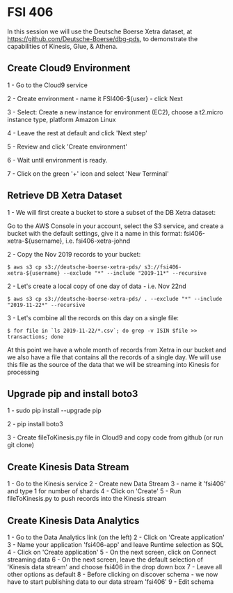 # FSI 406

In this session we will use the Deutsche Boerse Xetra dataset, at https://github.com/Deutsche-Boerse/dbg-pds, to demonstrate the capabilities of Kinesis, Glue, & Athena.

## Create Cloud9 Environment

1 - Go to the Cloud9 service

2 - Create environment - name it FSI406-${user} - click Next

3 - Select: Create a new instance for environment (EC2), choose a t2.micro instance type, platform Amazon Linux

4 - Leave the rest at default and click 'Next step'

5 - Review and click 'Create environment'

6 - Wait until environment is ready.

7 - Click on the green '+' icon and select 'New Terminal'


## Retrieve DB Xetra Dataset 

1 - We will first create a bucket to store a subset of the DB Xetra dataset:

Go to the AWS Console in your account, select the S3 service, and create a bucket with the default settings, give it a name in this format: fsi406-xetra-${username}, i.e. fsi406-xetra-johnd

2 - Copy the Nov 2019 records to your bucket:
```
$ aws s3 cp s3://deutsche-boerse-xetra-pds/ s3://fsi406-xetra-${username} --exclude "*" --include "2019-11*" --recursive
```
2 - Let's create a local copy of one day of data - i.e. Nov 22nd
```
$ aws s3 cp s3://deutsche-boerse-xetra-pds/ . --exclude "*" --include "2019-11-22*" --recursive
```
3 - Let's combine all the records on this day on a single file:
```
$ for file in `ls 2019-11-22/*.csv`; do grep -v ISIN $file >> transactions; done
```
At this point we have a whole month of records from Xetra in our bucket and we also have a file that contains all the records of a single day. We will use this file as the source of the data that we will be streaming into Kinesis for processing

## Upgrade pip and install boto3

1 - sudo pip install --upgrade pip

2 - pip install boto3

3 - Create fileToKinesis.py file in Cloud9 and copy code from github (or run git clone)


## Create Kinesis Data Stream

1 - Go to the Kinesis service
2 - Create new Data Stream
3 - name it 'fsi406' and type 1 for number of shards
4 - Click on 'Create'
5 - Run fileToKinesis.py to push records into the Kinesis stream

## Create Kinesis Data Analytics

1 - Go to the Data Analytics link (on the left)
2 - Click on 'Create application'
3 - Name your application 'fsi406-app' and leave Runtime selection as SQL
4 - Click on 'Create application'
5 - On the next screen, click on Connect streaming data
6 - On the next screen, leave the default selection of 'Kinesis data stream' and choose fsi406 in the drop down box
7 - Leave all other options as default
8 - Before clicking on discover schema - we now have to start publishing data to our data stream 'fsi406'
9 - Edit schema


